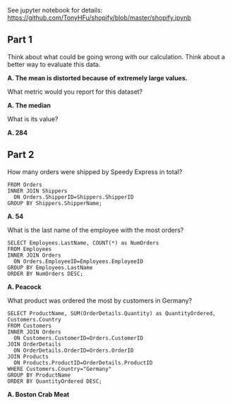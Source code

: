 See jupyter notebook for details:
https://github.com/TonyHFu/shopify/blob/master/shopify.ipynb

## Part 1

Think about what could be going wrong with our calculation. Think about a better way to evaluate this data.

**A. The mean is distorted because of extremely large values.**

What metric would you report for this dataset?

**A. The median**

What is its value?

**A. 284**

## Part 2

How many orders were shipped by Speedy Express in total?

```SELECT Shippers.ShipperName, COUNT(*)
FROM Orders
INNER JOIN Shippers
  ON Orders.ShipperID=Shippers.ShipperID
GROUP BY Shippers.ShipperName;
```

**A. 54**

What is the last name of the employee with the most orders?

```
SELECT Employees.LastName, COUNT(*) as NumOrders
FROM Employees
INNER JOIN Orders
  ON Orders.EmployeeID=Employees.EmployeeID
GROUP BY Employees.LastName
ORDER BY NumOrders DESC;
```

**A. Peacock**

What product was ordered the most by customers in Germany?

```
SELECT ProductName, SUM(OrderDetails.Quantity) as QuantityOrdered, Customers.Country
FROM Customers
INNER JOIN Orders
  ON Customers.CustomerID=Orders.CustomerID
JOIN OrderDetails
  ON OrderDetails.OrderID=Orders.OrderID
JOIN Products
  ON Products.ProductID=OrderDetails.ProductID
WHERE Customers.Country="Germany"
GROUP BY ProductName
ORDER BY QuantityOrdered DESC;
```

**A. Boston Crab Meat**
